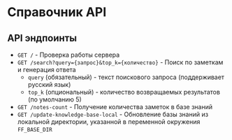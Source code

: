 # Справочник API

## API эндпоинты

* `GET /` - Проверка работы сервера
* `GET /search?query={запрос}&top_k={количество}` - Поиск по заметкам и генерация ответа
  * `query` (обязательный) - текст поискового запроса (поддерживает русский язык)
  * `top_k` (опциональный) - количество возвращаемых результатов (по умолчанию 5)
* `GET /notes-count` - Получение количества заметок в базе знаний
* `GET /update-knowledge-base-local` - Обновление базы знаний из локальной директории, указанной в переменной окружения `FF_BASE_DIR`
